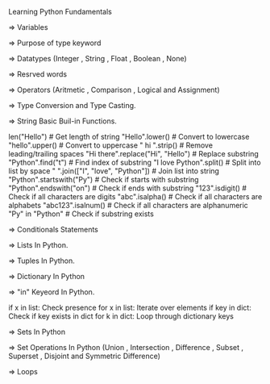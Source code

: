 Learning Python Fundamentals

=> Variables

=> Purpose of type keyword

=> Datatypes (Integer , String , Float , Boolean , None)

=> Resrved words

=> Operators (Aritmetic , Comparison , Logical and Assignment)

=> Type Conversion and Type Casting.

=> String Basic Buil-in Functions.

len("Hello") # Get length of string
"Hello".lower() # Convert to lowercase
"hello".upper() # Convert to uppercase
" hi ".strip() # Remove leading/trailing spaces
"Hi there".replace("Hi", "Hello") # Replace substring
"Python".find("t") # Find index of substring
"I love Python".split() # Split into list by space
" ".join(["I", "love", "Python"]) # Join list into string
"Python".startswith("Py") # Check if starts with substring
"Python".endswith("on") # Check if ends with substring
"123".isdigit() # Check if all characters are digits
"abc".isalpha() # Check if all characters are alphabets
"abc123".isalnum() # Check if all characters are alphanumeric
"Py" in "Python" # Check if substring exists

=> Conditionals Statements

=> Lists In Python.

=> Tuples In Python.

=> Dictionary In Python

=> "in" Keyeord In Python.

if x in list: Check presence
for x in list: Iterate over elements
if key in dict: Check if key exists in dict
for k in dict: Loop through dictionary keys

=> Sets In Python

=> Set Operations In Python (Union , Intersection , Difference , Subset , Superset , Disjoint and Symmetric Difference)

=> Loops